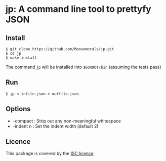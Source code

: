 # jp: A command line tool to prettyfy JSON

## Install

    $ git clone https://github.com/Moosemorals/jp.git
    $ cd jp
    $ make install

The command `jp` will be installed into `$GOROOT/bin` (assuming the 
tests pass)

## Run

    $ jp < infile.json > outfile.json

## Options

  *  -compact : Strip out any non-meaningful whitespace
  *  -indent n : Set the indent width (default 2)

## Licence

This package is covered by the [ISC licence](LICENCE)
